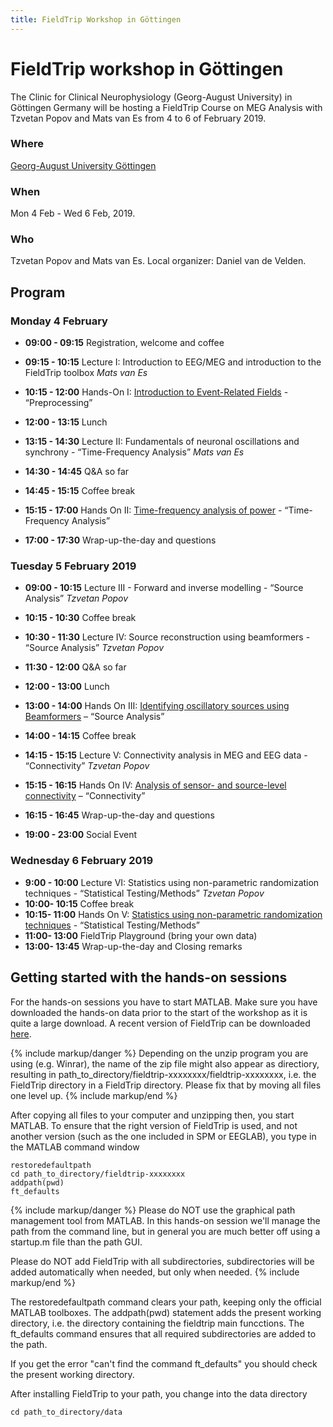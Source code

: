 ```yaml
---
title: FieldTrip Workshop in Göttingen
---
```


# FieldTrip workshop in Göttingen

The Clinic for Clinical Neurophysiology (Georg-August University) in Göttingen Germany will be hosting a FieldTrip Course on MEG Analysis 
with Tzvetan Popov and Mats van Es from 4 to 6 of February 2019.

### Where

[Georg-August University Göttingen](https://www.uni-goettingen.de/en/1.html)  

### When

Mon 4 Feb - Wed 6 Feb, 2019.

### Who

Tzvetan Popov and Mats van Es.
Local organizer: Daniel van de Velden.

## Program

### Monday 4 February

-   **09:00 - 09:15**   Registration, welcome and coffee
-   **09:15 - 10:15**   Lecture I: Introduction to EEG/MEG and introduction to the FieldTrip toolbox _Mats van Es_
-   **10:15 - 12:00**   Hands-On I: [Introduction to Event-Related Fields](/tutorial/eventrelatedaveraging) - “Preprocessing”
-   **12:00 - 13:15**   Lunch

-   **13:15 - 14:30**   Lecture II: Fundamentals of neuronal oscillations and synchrony - “Time-Frequency Analysis” _Mats van Es_
-   **14:30 - 14:45**   Q&A so far
-   **14:45 - 15:15**   Coffee break
-   **15:15 - 17:00**   Hands On II: [Time-frequency analysis of power](/tutorial/timefrequencyanalysis) - “Time-Frequency Analysis”
-   **17:00 - 17:30**   Wrap-up-the-day and questions


### Tuesday  5 February 2019

-   **09:00 - 10:15**    Lecture III - Forward and inverse modelling  - “Source Analysis” _Tzvetan Popov_
-   **10:15 - 10:30**    Coffee break
-   **10:30 - 11:30**    Lecture IV: Source reconstruction using beamformers - “Source Analysis” _Tzvetan Popov_
-   **11:30 - 12:00**    Q&A so far
-   **12:00 - 13:00**    Lunch

-   **13:00 - 14:00**   Hands On III: [Identifying oscillatory sources using Beamformers](/tutorial/beamformer) – “Source Analysis” 
-   **14:00 - 14:15**   Coffee break
-   **14:15 - 15:15**   Lecture V: Connectivity analysis in MEG and EEG data - “Connectivity” _Tzvetan Popov_
-   **15:15 - 16:15**   Hands On IV: [Analysis of sensor- and source-level connectivity](/tutorial/connectivity) – “Connectivity”
-   **16:15 - 16:45**   Wrap-up-the-day and questions
-   **19:00 - 23:00**   Social Event


### Wednesday  6 February 2019

-   **9:00 - 10:00**   Lecture VI: Statistics using non-parametric randomization techniques - “Statistical Testing/Methods” _Tzvetan Popov_
-   **10:00- 10:15**   Coffee break
-   **10:15- 11:00**   Hands On V: [Statistics using non-parametric randomization techniques](/tutorial/cluster_permutation_timelock) - “Statistical Testing/Methods”
-   **11:00- 13:00**   FieldTrip Playground (bring your own data)
-   **13:00- 13:45**   Wrap-up-the-day and Closing remarks


## Getting started with the hands-on sessions

For the hands-on sessions you have to start MATLAB. Make sure you have downloaded the hands-on data prior to the start of the workshop as it is quite a large download. A recent version of FieldTrip can be downloaded [here](https://depot.uni-konstanz.de/cgi-bin/exchange.pl?g=8qar4m9rlc).

{% include markup/danger %}
Depending on the unzip program you are using (e.g. Winrar), the name of the zip file might also appear as directiory, resulting in path_to_directory/fieldtrip-xxxxxxxx/fieldtrip-xxxxxxxx, i.e. the FieldTrip directory in a FieldTrip directory. Please fix that by moving all files one level up.
{% include markup/end %}

After copying all files to your computer and unzipping then, you start MATLAB. To ensure that the right version of FieldTrip is used, and not another version (such as the one included in SPM or EEGLAB), you type in the MATLAB command window

    restoredefaultpath
    cd path_to_directory/fieldtrip-xxxxxxxx
    addpath(pwd)
    ft_defaults

{% include markup/danger %}
Please do NOT use the graphical path management tool from MATLAB. In this hands-on session we'll manage the path from the command line, but in general you are much better off using a startup.m file than the path GUI.

Please do NOT add FieldTrip with all subdirectories, subdirectories will be added automatically when needed, but only when needed.
{% include markup/end %}

The restoredefaultpath command clears your path, keeping only the
official MATLAB toolboxes. The addpath(pwd) statement adds the
present working directory, i.e. the directory containing the fieldtrip
main funcctions. The ft_defaults command ensures that all required
subdirectories are added to the path.

If you get the error "can't find the command ft_defaults" you should check the present working directory.

After installing FieldTrip to your path, you change into the data directory

    cd path_to_directory/data
